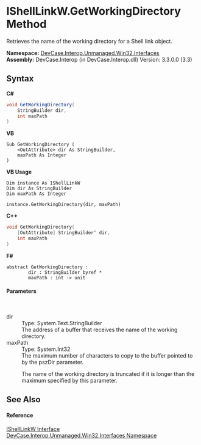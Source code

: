 # IShellLinkW.GetWorkingDirectory Method 
 

Retrieves the name of the working directory for a Shell link object.

**Namespace:**&nbsp;<a href="N_DevCase_Interop_Unmanaged_Win32_Interfaces">DevCase.Interop.Unmanaged.Win32.Interfaces</a><br />**Assembly:**&nbsp;DevCase.Interop (in DevCase.Interop.dll) Version: 3.3.0.0 (3.3)

## Syntax

**C#**<br />
``` C#
void GetWorkingDirectory(
	StringBuilder dir,
	int maxPath
)
```

**VB**<br />
``` VB
Sub GetWorkingDirectory ( 
	<OutAttribute> dir As StringBuilder,
	maxPath As Integer
)
```

**VB Usage**<br />
``` VB Usage
Dim instance As IShellLinkW
Dim dir As StringBuilder
Dim maxPath As Integer

instance.GetWorkingDirectory(dir, maxPath)
```

**C++**<br />
``` C++
void GetWorkingDirectory(
	[OutAttribute] StringBuilder^ dir, 
	int maxPath
)
```

**F#**<br />
``` F#
abstract GetWorkingDirectory : 
        dir : StringBuilder byref * 
        maxPath : int -> unit 

```


#### Parameters
&nbsp;<dl><dt>dir</dt><dd>Type: System.Text.StringBuilder<br />The address of a buffer that receives the name of the working directory.</dd><dt>maxPath</dt><dd>Type: System.Int32<br />The maximum number of characters to copy to the buffer pointed to by the pszDir parameter. 

 The name of the working directory is truncated if it is longer than the maximum specified by this parameter.</dd></dl>

## See Also


#### Reference
<a href="T_DevCase_Interop_Unmanaged_Win32_Interfaces_IShellLinkW">IShellLinkW Interface</a><br /><a href="N_DevCase_Interop_Unmanaged_Win32_Interfaces">DevCase.Interop.Unmanaged.Win32.Interfaces Namespace</a><br />